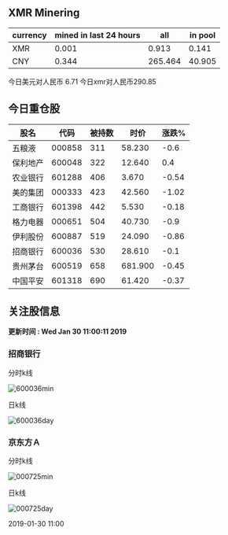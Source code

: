 ## XMR Minering

|currency|mined in last 24 hours|all|in pool|
|---|---|---|---|
|XMR|0.001|0.913|0.141|
|CNY|0.344|265.464|40.905|

今日美元对人民币 6.71	今日xmr对人民币290.85


## 今日重仓股 

|股名|代码|被持数|时价|涨跌%|
|---|---|---|---|---|
|五粮液|000858|311|58.230|-0.6|
|保利地产|600048|322|12.640|0.4|
|农业银行|601288|406|3.670|-0.54|
|美的集团|000333|423|42.560|-1.02|
|工商银行|601398|442|5.530|-0.18|
|格力电器|000651|504|40.730|-0.9|
|伊利股份|600887|519|24.090|-0.86|
|招商银行|600036|530|28.610|-0.1|
|贵州茅台|600519|658|681.900|-0.45|
|中国平安|601318|690|61.420|-0.37|

## 关注股信息
**更新时间 : Wed Jan 30 11:00:11 2019**
### 招商银行 
分时k线

![600036min](http://image.sinajs.cn/newchart/min/n/sh600036.gif)

日k线

![600036day](http://image.sinajs.cn/newchart/daily/n/sh600036.gif)

### 京东方Ａ 
分时k线

![000725min](http://image.sinajs.cn/newchart/min/n/sz000725.gif)

日k线

![000725day](http://image.sinajs.cn/newchart/daily/n/sz000725.gif)

2019-01-30 11:00
